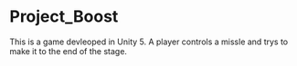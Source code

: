 # Project_Boost 
This is a game devleoped in Unity 5. A player controls a missle and trys to make it to the end of the stage. 
